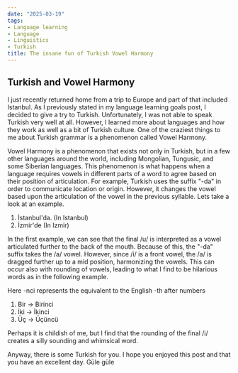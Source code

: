 ```yaml
---
date: "2025-03-19"
tags:
- Language learning
- Language
- Linguistics
- Turkish
title: The insane fun of Turkish Vowel Harmony
---
```


## Turkish and Vowel Harmony 

I just recently returned home from a trip to Europe and part of that included Istanbul. As I previously stated in my language learning goals post, I decided to give a try to Turkish. Unfortunately, I was not able to speak Turkish very well at all. However, I learned more about languages and how they work as well as a bit of Turkish culture. One of the craziest things to me about Turkish grammar is a phenomenon called Vowel Harmony. 

Vowel Harmony is a phenomenon that exists not only in Turkish, but in a few other languages around the world, including Mongolian, Tungusic, and some Siberian languages. This phenomenon is what happens when a language requires vowels in different parts of a word to agree based on their position of articulation. For example, Turkish uses the suffix "-da" in order to communicate location or origin. However, it changes the vowel based upon the articulation of the vowel in the previous syllable. Lets take a look at an example. 

1. İstanbul'da. (In Istanbul) 
2. İzmir'de (In Izmir) 

In the first example, we can see that the final /u/ is interpreted as a vowel articulated further to the back of the mouth. Because of this, the "-da" suffix takes the /a/ vowel. However, since /i/ is a front vowel, the /a/ is dragged further up to a mid position, harmonizing the vowels. This can occur also with rounding of vowels, leading to what I find to be hilarious words as in the following example. 

Here -nci represents the equivalent to the English -th after numbers
1. Bir -> Birinci 
2. İki -> İkinci 
3. Üç -> Üçüncü 

Perhaps it is childish of me, but I find that the rounding of the final /i/ creates a silly sounding and whimsical word. 

Anyway, there is some Turkish for you. I hope you enjoyed this post and that you have an excellent day. Güle güle